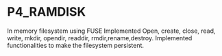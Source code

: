 # P4_RAMDISK
In memory filesystem using FUSE
Implemented Open, create, close, read, write, mkdir, opendir, readdir, rmdir,rename,destroy.
Implemented functionalities to make the filesystem persistent.
